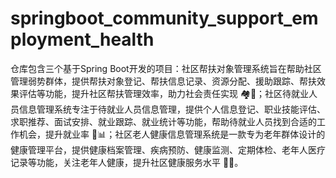 # springboot_community_support_employment_health
仓库包含三个基于Spring Boot开发的项目：社区帮扶对象管理系统旨在帮助社区管理弱势群体，提供帮扶对象登记、帮扶信息记录、资源分配、援助跟踪、帮扶效果评估等功能，提升社区帮扶管理效率，助力社会责任实现 🏘️🤝；社区待就业人员信息管理系统专注于待就业人员信息管理，提供个人信息登记、职业技能评估、求职推荐、面试安排、就业跟踪、就业统计等功能，帮助待就业人员找到合适的工作机会，提升就业率 💼📊；社区老人健康信息管理系统是一款专为老年群体设计的健康管理平台，提供健康档案管理、疾病预防、健康监测、定期体检、老年人医疗记录等功能，关注老年人健康，提升社区健康服务水平 👵💊。
